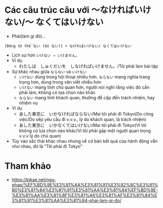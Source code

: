 # Các câu trúc câu với ～なければいけない/～ なくてはいけない
* Phải(làm gì đó)...
```
[Động từ thể ない (bỏ ない)] + なければいけない/ なくてはいけない
```
* Lịch sự hơn `いけない → いけません。`
* Ví dụ
    * わたしは　しゅくだいを　しなければいけません。/Tôi phải làm bài tập
* Sự khác nhau giữa `ならない` và `いけない`
    * `いけない` dùng trong hội thoại nhiều hơn. `ならない` mang nghĩa trang trọng hơn, dùng trong văn viết nhiều hơn
    * `いけない` mang tính chủ quan hơn, người nói nghĩ rằng việc đó cần phải làm, không có lựa chọn nào khác
    * `ならない` mang tính khách quan, thường đề cập đến trách nhiệm, hay nhiệm vụ
* Ví dụ
    * あした東京に　いかなければならない/Mai tôi phải đi Tokyo(Do công việc/Do sếp yêu cầu đi v.v.v., lý do khách quan, là trách nhiệm)
    * あした東京に　いかなくてはいけない/Mai tôi phải đi Tokyo(Vì tôi không có lựa chọn nào khác/Vì tôi phải gặp một người quan trọng v.v.v lý do chủ quan)
* Tùy vào sắc thái khác nhau nhưng về cơ bản kết quả của hành động vẫn như nhau, đó là "Tôi phải đi Tokyo"

# Tham khảo
* https://bikae.net/ngu-phap/%EF%BD%9E%E3%81%AA%E3%81%91%E3%82%8C%E3%81%B0%E3%81%84%E3%81%91%E3%81%AA%E3%81%84%EF%BD%9E-%E3%81%AA%E3%81%8F%E3%81%A6%E3%81%AF%E3%81%84%E3%81%91%E3%81%AA%E3%81%84-phai-lam-gi-do/